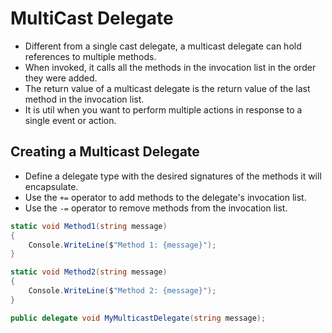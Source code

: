 # MultiCast Delegate

- Different from a single cast delegate, a multicast delegate can hold references to multiple methods.
- When invoked, it calls all the methods in the invocation list in the order they were added.
- The return value of a multicast delegate is the return value of the last method in the invocation list.
- It is util when you want to perform multiple actions in response to a single event or action.

## Creating a Multicast Delegate

- Define a delegate type with the desired signatures of the methods it will encapsulate.
- Use the `+=` operator to add methods to the delegate's invocation list.
- Use the `-=` operator to remove methods from the invocation list.

```csharp
static void Method1(string message)
{
    Console.WriteLine($"Method 1: {message}");
}

static void Method2(string message)
{
    Console.WriteLine($"Method 2: {message}");
}

public delegate void MyMulticastDelegate(string message);
```
